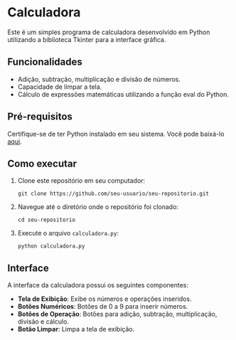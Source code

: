 
# Calculadora

Este é um simples programa de calculadora desenvolvido em Python utilizando a biblioteca Tkinter para a interface gráfica.

## Funcionalidades

- Adição, subtração, multiplicação e divisão de números.
- Capacidade de limpar a tela.
- Cálculo de expressões matemáticas utilizando a função eval do Python.

## Pré-requisitos

Certifique-se de ter Python instalado em seu sistema. Você pode baixá-lo [aqui](https://www.python.org/downloads/).

## Como executar

1. Clone este repositório em seu computador:
   ```
   git clone https://github.com/seu-usuario/seu-repositorio.git
   ```

2. Navegue até o diretório onde o repositório foi clonado:
   ```
   cd seu-repositorio
   ```

3. Execute o arquivo `calculadora.py`:
   ```
   python calculadora.py
   ```

## Interface

A interface da calculadora possui os seguintes componentes:

- **Tela de Exibição**: Exibe os números e operações inseridos.
- **Botões Numéricos**: Botões de 0 a 9 para inserir números.
- **Botões de Operação**: Botões para adição, subtração, multiplicação, divisão e cálculo.
- **Botão Limpar**: Limpa a tela de exibição.
